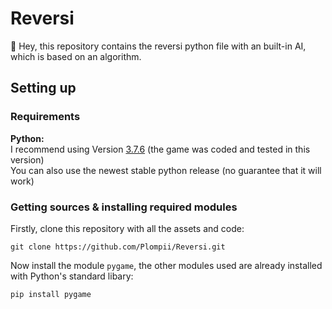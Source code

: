 # Reversi
:wave: Hey, this repository contains the reversi python file with an built-in AI, which is based on an algorithm.
## Setting up
### Requirements
**Python:**
<br/>
I recommend using Version [3.7.6](https://www.python.org/downloads/release/python-376/) (the game was coded and tested in this version)
<br/>
You can also use the newest stable python release (no guarantee that it will work)


### Getting sources & installing required modules
Firstly, clone this repository with all the assets and code:
```
git clone https://github.com/Plompii/Reversi.git
```
Now install the module `pygame`, the other modules used are already installed with Python's standard libary:
```
pip install pygame
```

